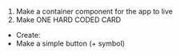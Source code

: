 1. Make a container component for the app to live
2. Make ONE HARD CODED CARD 






- Create: 
- Make a simple button (+ symbol)
